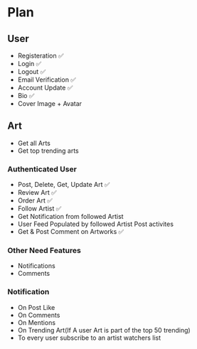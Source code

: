 # Plan

## User

- Registeration ✅
- Login ✅
- Logout ✅
- Email Verification ✅
- Account Update ✅
- Bio ✅
- Cover Image + Avatar

## Art

- Get all Arts
- Get top trending arts

### Authenticated User

- Post, Delete, Get, Update Art ✅
- Review Art ✅
- Order Art ✅
- Follow Artist ✅
- Get Notification from followed Artist
- User Feed Populated by followed Artist Post activites
- Get & Post Comment on Artworks ✅

### Other Need Features

- Notifications
- Comments

### Notification

- On Post Like
- On Comments
- On Mentions
- On Trending Art(If A user Art is part of the top 50 trending)
- To every user subscribe to an artist watchers list
